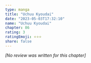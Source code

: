 ```yaml
---
type: manga
title: "Uchuu Kyoudai"
date: "2023-05-03T17:32:10"
name: "Uchuu Kyoudai"
chapter: 86
rating: 3
ratingEmoji: ⭐️⭐️⭐️
share: false
---
```


*[No review was written for this chapter]*
